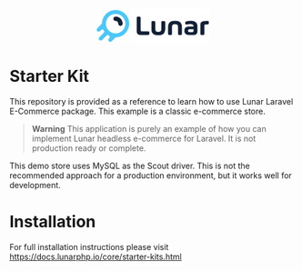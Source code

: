 <p align="center"><a href="https://lunarphp.io/" target="_blank"><img src="https://raw.githubusercontent.com/lunarphp/art/main/lunar-logo.svg" width="200" alt="Lunar"></a></p>

# Starter Kit

This repository is provided as a reference to learn how to use Lunar Laravel E-Commerce package. This example is a classic e-commerce store.

> **Warning**
> This application is purely an example of how you can implement Lunar headless e-commerce for Laravel. It is not production ready or complete.

This demo store uses MySQL as the Scout driver. This is not the recommended approach for a production environment, but it works well for development.

# Installation

For full installation instructions please visit https://docs.lunarphp.io/core/starter-kits.html
